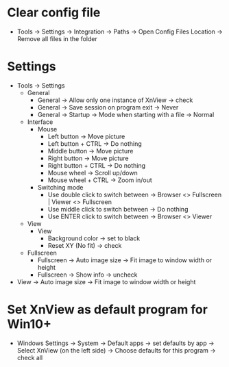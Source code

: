 Clear config file
=====
* Tools -> Settings -> Integration -> Paths -> Open Config Files Location -> Remove all files in the folder

Settings
=====
* Tools -> Settings
    * General
        * General -> Allow only one instance of XnView -> check
        * General -> Save session on program exit -> Never
        * General -> Startup -> Mode when starting with a file -> Normal
    * Interface
        * Mouse
            * Left button -> Move picture
            * Left button + CTRL -> Do nothing
            * Middle button -> Move picture
            * Right button -> Move picture
            * Right button + CTRL -> Do nothing
            * Mouse wheel -> Scroll up/down
            * Mouse wheel + CTRL -> Zoom in/out
        * Switching mode
            * Use double click to switch between -> Browser <> Fullscreen | Viewer <> Fullscreen
            * Use middle click to switch between -> Do nothing
            * Use ENTER click to switch between -> Browser <> Viewer
    * View
        * View
            * Background color -> set to black
            * Reset XY (No fit) -> check
    * Fullscreen
        * Fullscreen -> Auto image size -> Fit image to window width or height
        * Fullscreen -> Show info -> uncheck
* View -> Auto image size -> Fit image to window width or height

Set XnView as default program for Win10+
=====
* Windows Settings -> System -> Default apps -> set defaults by app -> Select XnView (on the left side) -> Choose defaults for this program -> check all
